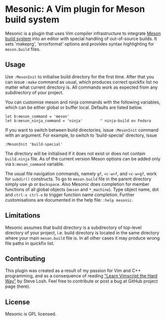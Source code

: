 # Mesonic: A Vim plugin for Meson build system

Mesonic is a plugin that uses Vim compiler infrastructure to integrate
[Meson build system](http://mesonbuild.com/) into an editor with special
handling of out-of-source builds. It sets 'makeprg', 'errorformat' options and
provides syntax highlighting for ``meson.build`` files.

## Usage

Use ``:MesonInit`` to initialise build directory for the first time. After that
you can issue ``:make`` command as usual, which produces correct quickfix list
no matter what current directory is. All commands work as expected from any
subdirectory of your project.

You can customise meson and ninja commands with the following variables, which
can be either global or buffer local. Defaults are listed below.

	let b:meson_command = 'meson'
	let b:meson_ninja_command = 'ninja'        " ninja-build on Fedora

If you want to switch between build directories, issue ``:MesonInit`` command with an
argument. For example, to switch to 'build-special' directory, issue

	:MesonInit 'build-special'

The directory will be initialised if it does not exist or does not contain
``build.ninja`` file. As of the current version Meson options can be added only via
``b:meson_command`` variable.

The usual file navigation commands, namely ``gf``, ``<c-w>f``, and ``<c-w>gf``,
work for `subdir()` constructs. To go to ``meson.build`` file in the parent
directory simply use ``gb`` or ``Backspace``.  Also Mesonic does completion for
member functions of all global objects (`meson` and `*_machine`). Type object
name, dot and ``ctrl-x ctrl-o`` to trigger function name completion. Further
customisations are documented in the help file: ``:help mesonic``.

## Limitations

Mesonic assumes that build directory is a subdirectory of top-level directory of
your project, i.e. build directory is located in the same directory where your
main ``meson.build`` file is. In all other cases it may produce wrong file paths
in quickfix list.

## Contributing

This plugin was created as a result of my passion for Vim and C++
programming, and as a consequence of reading
["Learn Vimscript the Hard Way"](http://learnvimscriptthehardway.stevelosh.com/)
by Steve Losh. Feel free to contribute or post a bug at GitHub project page
(here).

## License

Mesonic is GPL licensed.
